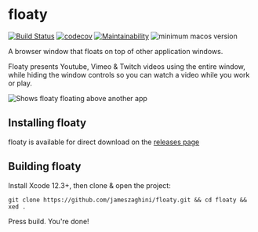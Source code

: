 # floaty

[![Build Status](https://travis-ci.org/jameszaghini/floaty.svg?branch=develop)](https://travis-ci.org/jameszaghini/floaty)
[![codecov](https://codecov.io/gh/jameszaghini/floaty/branch/develop/graph/badge.svg)](https://codecov.io/gh/jameszaghini/floaty)
[![Maintainability](https://api.codeclimate.com/v1/badges/c921f9572d8f098a4be6/maintainability)](https://codeclimate.com/github/jameszaghini/floaty/maintainability)
![minimum macos version](https://img.shields.io/badge/macos-10.13%2B-blue.svg)

A browser window that floats on top of other application windows.

Floaty presents Youtube, Vimeo & Twitch videos using the entire window, while hiding the window controls so you can watch a video while you work or play.

![Shows floaty floating above another app](assets/screen-shot.jpg "Screen shot")

## Installing floaty

floaty is available for direct download on the [releases page](https://github.com/jameszaghini/floaty/releases)

## Building floaty

Install Xcode 12.3+, then clone & open the project:

```
git clone https://github.com/jameszaghini/floaty.git && cd floaty && xed .
```

Press build. You're done!
